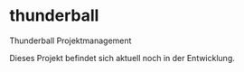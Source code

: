 thunderball
===========

Thunderball Projektmanagement

Dieses Projekt befindet sich aktuell noch in der Entwicklung. 